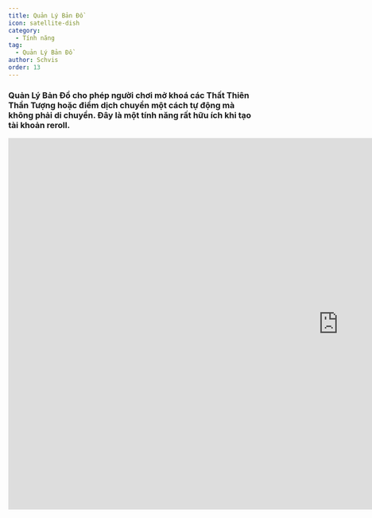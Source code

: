 ```yaml
---
title: Quản Lý Bản Đồ
icon: satellite-dish
category:
  - Tính năng
tag:
  - Quản Lý Bản Đồ
author: Schvis
order: 13
---
```


### Quản Lý Bản Đồ cho phép người chơi mở khoá các Thất Thiên Thần Tượng hoặc điểm dịch chuyển một cách tự động mà không phải di chuyển. Đây là một tính năng rất hữu ích khi tạo tài khoản reroll.

<div class="iframe-container"><iframe width="1328" height="747" src="https://www.youtube.com/embed/jOY5Gm2z8To?list=PL5eI1Tb64p56g27qfYk7VuFTz4FK6YrKa" title="Map Manager - Korepi" frameborder="0" allow="accelerometer; autoplay; clipboard-write; encrypted-media; gyroscope; picture-in-picture; web-share" referrerpolicy="strict-origin-when-cross-origin" allowfullscreen></iframe></div>
